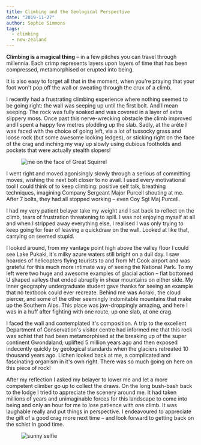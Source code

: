 ```yaml
---
title: Climbing and the Geological Perspective
date: "2019-11-27"
author: Sophie Simmons
tags:
  - climbing
  - new-zealand
---
```


**Climbing is a magical thing** – in a few pitches you can travel through millennia. Each crimp represents layers upon layers of time that has been compressed, metamorphised or erupted into being.

It is also easy to forget all that in the moment, when you're praying that your foot won't pop off the wall or sweating through the crux of a climb.

I recently had a frustrating climbing experience where nothing seemed to be going right: the wall was seeping up until the first bolt. And I mean seeping. The rock was fully soaked and was covered in a layer of extra slippery moss. Once past this nerve-wrecking obstacle the climb improved and I spent a happy few metres plodding up the slab. Sadly, at the arête I was faced with the choice of going left, via a lot of tussocky grass and loose rock (but some awesome looking ledges), or sticking right on the face of the crag and inching my way up slowly using dubious footholds and pockets that were actually stealth slopers!

<figure>
    <img src="/img/Climbing_Secret_Squirrel.jpg" alt="me on the face of Great Squirrel">
</figure>

I went right and moved agonisingly slowly through a serious of committing moves, wishing the next bolt closer to no avail. I used every motivational tool I could think of to keep climbing: positive self talk, breathing techniques, imagining Company Sergeant Major Purcell shouting at me. After 7 bolts, they had all stopped working – even Coy Sgt Maj Purcell.

I had my very patient belayer take my weight and I sat back to reflect on the climb, tears of frustration threatening to spill. I was not enjoying myself at all and when I stripped away everything else, I realised I was only trying to keep going for fear of leaving a quickdraw on the wall. Looked at like that, carrying on seemed stupid.

I looked around, from my vantage point high above the valley floor I could see Lake Pukaki, it's milky azure waters still bright on a dull day. I saw hoardes of helicopters flying tourists to and from Mt Cook airport and was grateful for this much more intimate way of seeing the National Park. To my left were two huge and awesome examples of glacial action – flat bottomed U shaped valleys that ended abruptly in shear mountains on either side. My inner geography undergraduate student gave thanks for seeing an example that no textbook could ever recreate. Behind me was Aoraki, the cloud piercer, and some of the other seemingly indomitable mountains that make up the Southern Alps. This place was jaw-droppingly amazing, and here I was in a huff after fighting with one route, up one slab, at one crag.

I faced the wall and contemplated it's composition. A trip to the excellent Department of Conservation's visitor centre had informed me that this rock was schist that had been metamorphised at the breaking up of the super continent Gwondaland; uplifted 5 million years ago and then exposed indecently quickly by geological standards when the glaciers retreated 10 thousand years ago. Lichen looked back at me, a complicated and fascinating organism in it's own right. There was so much going on here on this piece of rock!

After my reflection I asked my belayer to lower me and let a more competent climber go up to collect the draws. On the long bush-bash back to the lodge I tried to appreciate the scenery around me. It had taken millions of years and unimaginable forces for this landscape to come into being and only an hour for me to lose patience with one climb. It was laughable really and put things in perspective. I endeavoured to appreciate the gift of a good crag more next time – and look forward to getting back on the schist in good time.

<figure>
    <img src="../img/Sunny_Selfie.jpg" alt="sunny selfie">
</figure>
